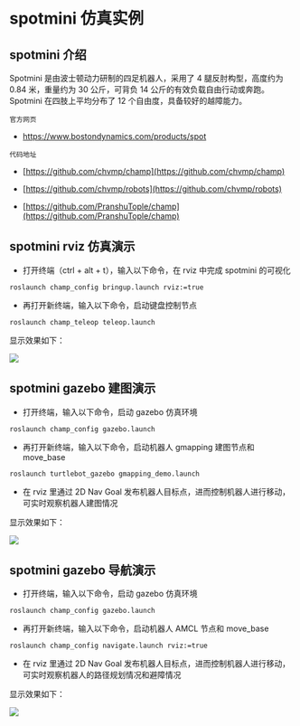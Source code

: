 # spotmini 仿真实例

## **spotmini 介绍**

Spotmini 是由波士顿动力研制的四足机器人，采用了 4 腿反肘构型，高度约为 0.84 米，重量约为 30 公斤，可背负 14 公斤的有效负载自由行动或奔跑。Spotmini 在四肢上平均分布了 12 个自由度，具备较好的越障能力。

`官方网页`

- https://www.bostondynamics.com/products/spot

`代码地址`

- [https://github.com/chvmp/champ](https://github.com/chvmp/champ)

- [https://github.com/chvmp/robots](https://github.com/chvmp/robots)

- [https://github.com/PranshuTople/champ](https://github.com/PranshuTople/champ)

## **spotmini rviz 仿真演示**
* 打开终端（ctrl + alt + t），输入以下命令，在 rviz 中完成 spotmini 的可视化

```
roslaunch champ_config bringup.launch rviz:=true
```

* 再打开新终端，输入以下命令，启动键盘控制节点

```
roslaunch champ_teleop teleop.launch
```

显示效果如下：

![](https://tianbot-pic.oss-cn-beijing.aliyuncs.com/tianbot-pic/Tianbot-Doc202310191629119.gif)

## **spotmini gazebo 建图演示**
* 打开终端，输入以下命令，启动 gazebo 仿真环境

```
roslaunch champ_config gazebo.launch 
```

*  再打开新终端，输入以下命令，启动机器人 gmapping 建图节点和 move_base

```
roslaunch turtlebot_gazebo gmapping_demo.launch
```
 
* 在 rviz 里通过 2D Nav Goal 发布机器人目标点，进而控制机器人进行移动，可实时观察机器人建图情况

显示效果如下：

![](https://tianbot-pic.oss-cn-beijing.aliyuncs.com/tianbot-pic/Tianbot-Doc202310191631920.gif)

## **spotmini gazebo 导航演示**
* 打开终端，输入以下命令，启动 gazebo 仿真环境

```
roslaunch champ_config gazebo.launch 
```

*  再打开新终端，输入以下命令，启动机器人 AMCL 节点和 move_base

```
roslaunch champ_config navigate.launch rviz:=true
```
 
* 在 rviz 里通过 2D Nav Goal 发布机器人目标点，进而控制机器人进行移动，可实时观察机器人的路径规划情况和避障情况

显示效果如下：

![](https://tianbot-pic.oss-cn-beijing.aliyuncs.com/tianbot-pic/Tianbot-Doc202310191632389.gif)

